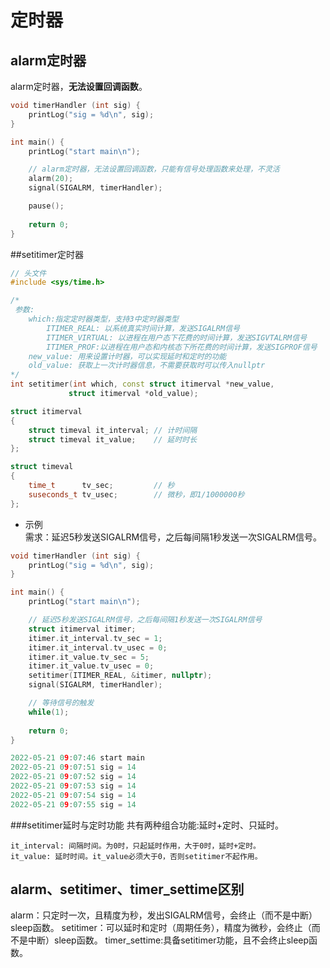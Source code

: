 # 定时器
## alarm定时器
alarm定时器，**无法设置回调函数**。
```c++
void timerHandler (int sig) {
    printLog("sig = %d\n", sig);
}

int main() {
    printLog("start main\n");

    // alarm定时器，无法设置回调函数，只能有信号处理函数来处理，不灵活
    alarm(20);
    signal(SIGALRM, timerHandler);

    pause();
    
    return 0;
}
```

##setitimer定时器
```c++
// 头文件 
#include <sys/time.h>

/*
 参数:
    which:指定定时器类型，支持3中定时器类型
        ITIMER_REAL: 以系统真实时间计算，发送SIGALRM信号
        ITIMER_VIRTUAL: 以进程在用户态下花费的时间计算，发送SIGVTALRM信号
        ITIMER_PROF:以进程在用户态和内核态下所花费的时间计算，发送SIGPROF信号
    new_value: 用来设置计时器，可以实现延时和定时的功能
    old_value: 获取上一次计时器信息，不需要获取时可以传入nullptr
*/
int setitimer(int which, const struct itimerval *new_value,
             struct itimerval *old_value);

struct itimerval
{
    struct timeval it_interval; // 计时间隔
    struct timeval it_value;    // 延时时长
};

struct timeval
{
    time_t      tv_sec;         // 秒
    suseconds_t tv_usec;        // 微秒，即1/1000000秒
};
```
* 示例  
  需求：延迟5秒发送SIGALRM信号，之后每间隔1秒发送一次SIGALRM信号。
```c++
void timerHandler (int sig) {
    printLog("sig = %d\n", sig);
}

int main() {
    printLog("start main\n");

    // 延迟5秒发送SIGALRM信号，之后每间隔1秒发送一次SIGALRM信号
    struct itimerval itimer;
    itimer.it_interval.tv_sec = 1;
    itimer.it_interval.tv_usec = 0;
    itimer.it_value.tv_sec = 5;
    itimer.it_value.tv_usec = 0;
    setitimer(ITIMER_REAL, &itimer, nullptr);
    signal(SIGALRM, timerHandler);

    // 等待信号的触发
    while(1);
    
    return 0;
}
```
```c++
2022-05-21 09:07:46	start main
2022-05-21 09:07:51	sig = 14
2022-05-21 09:07:52	sig = 14
2022-05-21 09:07:53	sig = 14
2022-05-21 09:07:54	sig = 14
2022-05-21 09:07:55	sig = 14
```
###setitimer延时与定时功能
共有两种组合功能:延时+定时、只延时。
```
it_interval: 间隔时间。为0时，只起延时作用，大于0时，延时+定时。
it_value: 延时时间。it_value必须大于0，否则setitimer不起作用。
```
## alarm、setitimer、timer_settime区别
alarm：只定时一次，且精度为秒，发出SIGALRM信号，会终止（而不是中断）sleep函数。
setitimer：可以延时和定时（周期任务），精度为微秒，会终止（而不是中断）sleep函数。
timer_settime:具备setitimer功能，且不会终止sleep函数。